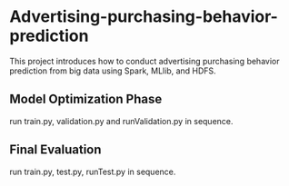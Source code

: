 # Advertising-purchasing-behavior-prediction  
This project introduces how to conduct advertising purchasing behavior prediction from big data using Spark, MLlib, and HDFS.
## Model Optimization Phase  
run train.py, validation.py and runValidation.py in sequence.  
## Final Evaluation  
run train.py, test.py, runTest.py in sequence.
